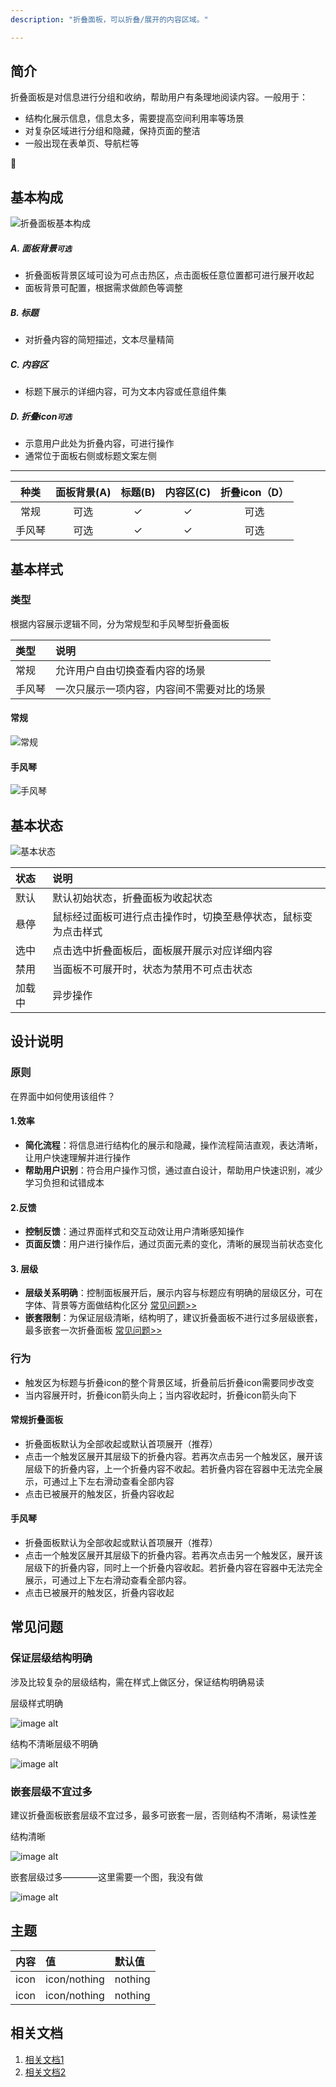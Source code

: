 ```yaml
---
description: "折叠面板，可以折叠/展开的内容区域。"

---
```


<!--副标题具体写法见源代码模式-->



## 简介

折叠面板是对信息进行分组和收纳，帮助用户有条理地阅读内容。一般用于：

- 结构化展示信息，信息太多，需要提高空间利用率等场景
- 对复杂区域进行分组和隐藏，保持页面的整洁
- 一般出现在表单页、导航栏等



## 基本构成

![折叠面板基本构成](../../../images/collapse/折叠面板基本构成.jpg)

##### A. 面板背景`可选`

- 折叠面板背景区域可设为可点击热区，点击面板任意位置都可进行展开收起
- 面板背景可配置，根据需求做颜色等调整


##### B. 标题

- 对折叠内容的简短描述，文本尽量精简

##### C. 内容区

- 标题下展示的详细内容，可为文本内容或任意组件集

##### D. 折叠icon`可选`

- 示意用户此处为折叠内容，可进行操作
- 通常位于面板右侧或标题文案左侧

----



|  种类  | 面板背景(A) | 标题(B) | 内容区(C) | 折叠icon（D） |
| :----: | :---------: | :-----: | :-------: | :-----------: |
|  常规  |    可选     |    ✓    |     ✓     |     可选      |
| 手风琴 |    可选     |    ✓    |     ✓     |     可选      |



## 基本样式

### 类型

根据内容展示逻辑不同，分为常规型和手风琴型折叠面板

| 类型   | 说明                                       |
| :----- | :----------------------------------------- |
| 常规   | 允许用户自由切换查看内容的场景             |
| 手风琴 | 一次只展示一项内容，内容间不需要对比的场景 |

#### 常规

![常规](../../../images/collapse/常规.jpg)

#### 手风琴

![手风琴](../../../images/collapse/手风琴.jpg)



## 基本状态

![基本状态](../../../images/collapse/基本状态.jpg)

| 状态   | 说明                                                         |
| :----- | :----------------------------------------------------------- |
| 默认   | 默认初始状态，折叠面板为收起状态                             |
| 悬停   | 鼠标经过面板可进行点击操作时，切换至悬停状态，鼠标变为点击样式<!--（这个状态图上🈚️）--> |
| 选中   | 点击选中折叠面板后，面板展开展示对应详细内容                 |
| 禁用   | 当面板不可展开时，状态为禁用不可点击状态                     |
| 加载中 | 异步操作                                                     |



## 设计说明

### 原则

在界面中如何使用该组件？

#### 1.效率

- **简化流程**：将信息进行结构化的展示和隐藏，操作流程简洁直观，表达清晰，让用户快速理解并进行操作
- **帮助用户识别**：符合用户操作习惯，通过直白设计，帮助用户快速识别，减少学习负担和试错成本

#### 2.反馈

- **控制反馈**：通过界面样式和交互动效让用户清晰感知操作
- **页面反馈**：用户进行操作后，通过页面元素的变化，清晰的展现当前状态变化

#### 3. 层级

- **层级关系明确**：控制面板展开后，展示内容与标题应有明确的层级区分，可在字体、背景等方面做结构化区分 [常见问题>>](http://10.179.234.214:8000/component/Collapse/#%E4%BF%9D%E8%AF%81%E5%B1%82%E7%BA%A7%E7%BB%93%E6%9E%84%E6%98%8E%E7%A1%AE)
- **嵌套限制**：为保证层级清晰，结构明了，建议折叠面板不进行过多层级嵌套，最多嵌套一次折叠面板 [常见问题>>](http://10.179.234.214:8000/component/Collapse/#%E5%B5%8C%E5%A5%97%E5%B1%82%E7%BA%A7%E4%B8%8D%E5%AE%9C%E8%BF%87%E5%A4%9A)



### 行为

- 触发区为标题与折叠icon的整个背景区域，折叠前后折叠icon需要同步改变
- 当内容展开时，折叠icon箭头向上；当内容收起时，折叠icon箭头向下

#### 常规折叠面板

- 折叠面板默认为全部收起或默认首项展开（推荐）
- 点击一个触发区展开其层级下的折叠内容。若再次点击另一个触发区，展开该层级下的折叠内容，上一个折叠内容不收起。若折叠内容在容器中无法完全展示，可通过上下左右滑动查看全部内容
- 点击已被展开的触发区，折叠内容收起

#### 手风琴

- 折叠面板默认为全部收起或默认首项展开（推荐）
- 点击一个触发区展开其层级下的折叠内容。若再次点击另一个触发区，展开该层级下的折叠内容，同时上一个折叠内容收起。若折叠内容在容器中无法完全展示，可通过上下左右滑动查看全部内容。
- 点击已被展开的触发区，折叠内容收起



##  常见问题

### 保证层级结构明确

涉及比较复杂的层级结构，需在样式上做区分，保证结构明确易读



<div class="u-md-flex-without-bg">
   <div class="u-md-mr24">
      <p><i class="u-md-suggested"></i>层级样式明确</p>
      <img src="../../../images/collapse/层级清晰.png" alt="image alt" title="desc" />
   </div>
   <div>
      <p><i class="u-md-not-suggested"></i>结构不清晰层级不明确</p>
      <img src="../../../images/collapse/层级混乱.png" alt="image alt" title="desc" />
   </div>
</div>



### 嵌套层级不宜过多

建议折叠面板嵌套层级不宜过多，最多可嵌套一层，否则结构不清晰，易读性差



<div class="u-md-flex-without-bg">
   <div class="u-md-mr24">
      <p><i class="u-md-suggested"></i>结构清晰</p>
      <img src="../../../images/collapse/嵌套合理.png" alt="image alt" title="desc" />
   </div>
   <div>
      <p><i class="u-md-not-suggested"></i>嵌套层级过多————这里需要一个图，我没有做</p>
      <img src="../../../images/collapse/嵌套合理.png" alt="image alt" title="desc" />
   </div>
</div>








## 主题

| 内容 | 值           | 默认值  |
| :--- | :----------- | :------ |
| icon | icon/nothing | nothing |
| icon | icon/nothing | nothing |



## 相关文档

1. [相关文档1](https://www.ucloud.cn)
2. [相关文档2](https://www.ucloud.cn)

